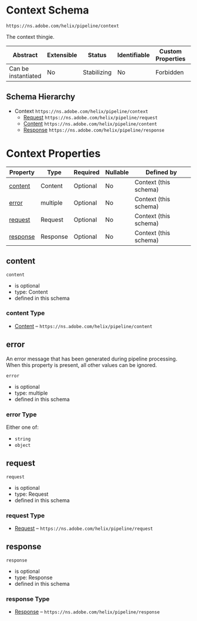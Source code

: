 
# Context Schema

```
https://ns.adobe.com/helix/pipeline/context
```

The context thingie.

| Abstract | Extensible | Status | Identifiable | Custom Properties | Additional Properties | Defined In |
|----------|------------|--------|--------------|-------------------|-----------------------|------------|
| Can be instantiated | No | Stabilizing | No | Forbidden | Forbidden | [context.schema.json](context.schema.json) |
## Schema Hierarchy

* Context `https://ns.adobe.com/helix/pipeline/context`
  * [Request](request.schema.md) `https://ns.adobe.com/helix/pipeline/request`
  * [Content](content.schema.md) `https://ns.adobe.com/helix/pipeline/content`
  * [Response](response.schema.md) `https://ns.adobe.com/helix/pipeline/response`


# Context Properties

| Property | Type | Required | Nullable | Defined by |
|----------|------|----------|----------|------------|
| [content](#content) | Content | Optional  | No | Context (this schema) |
| [error](#error) | multiple | Optional  | No | Context (this schema) |
| [request](#request) | Request | Optional  | No | Context (this schema) |
| [response](#response) | Response | Optional  | No | Context (this schema) |

## content


`content`

* is optional
* type: Content
* defined in this schema

### content Type


* [Content](content.schema.md) – `https://ns.adobe.com/helix/pipeline/content`





## error

An error message that has been generated during pipeline processing.
When this property is present, all other values can be ignored.

`error`

* is optional
* type: multiple
* defined in this schema

### error Type


Either one of:
 * `string`
 * `object`





## request


`request`

* is optional
* type: Request
* defined in this schema

### request Type


* [Request](request.schema.md) – `https://ns.adobe.com/helix/pipeline/request`





## response


`response`

* is optional
* type: Response
* defined in this schema

### response Type


* [Response](response.schema.md) – `https://ns.adobe.com/helix/pipeline/response`




